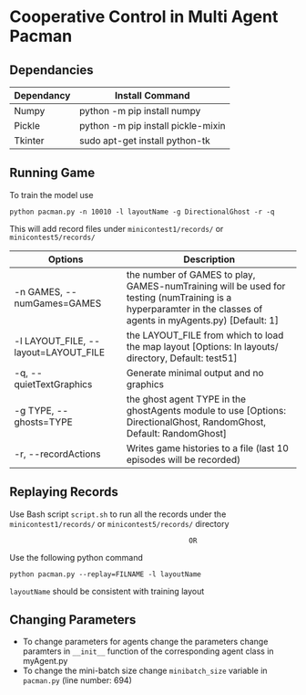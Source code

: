 # Cooperative Control in Multi Agent Pacman

## Dependancies
Dependancy  | Install Command
------------- | -------------
Numpy  | python -m pip install numpy
Pickle  | python -m pip install pickle-mixin
Tkinter | sudo apt-get install python-tk

## Running Game
To train the model use

` python pacman.py -n 10010 -l layoutName -g DirectionalGhost -r -q `

This will add record files under ` minicontest1/records/ ` or ` minicontest5/records/ `

Options | Description
-------------|--------------
  -n GAMES, --numGames=GAMES | the number of GAMES to play, GAMES-numTraining will be used for testing (numTraining is a hyperparamter in the classes of agents in myAgents.py) [Default: 1]
  -l LAYOUT_FILE, --layout=LAYOUT_FILE | the LAYOUT_FILE from which to load the map layout [Options: In layouts/ directory, Default: test51]
  -q, --quietTextGraphics | Generate minimal output and no graphics
  -g TYPE, --ghosts=TYPE | the ghost agent TYPE in the ghostAgents module to use [Options: DirectionalGhost, RandomGhost, Default: RandomGhost]
  -r, --recordActions |  Writes game histories to a file (last 10 episodes will be recorded)

## Replaying Records
Use Bash script ` script.sh ` to run all the records under the ` minicontest1/records/ ` or ` minicontest5/records/ ` directory

                                                OR
                                                
Use the following python command

` python pacman.py --replay=FILNAME -l layoutName `

` layoutName ` should be consistent with training layout

## Changing Parameters
* To change parameters for agents change the parameters change paramters in ` __init__ ` function of the corresponding agent class in myAgent.py
* To change the mini-batch size change ` minibatch_size ` variable in ` pacman.py ` (line number: 694)
